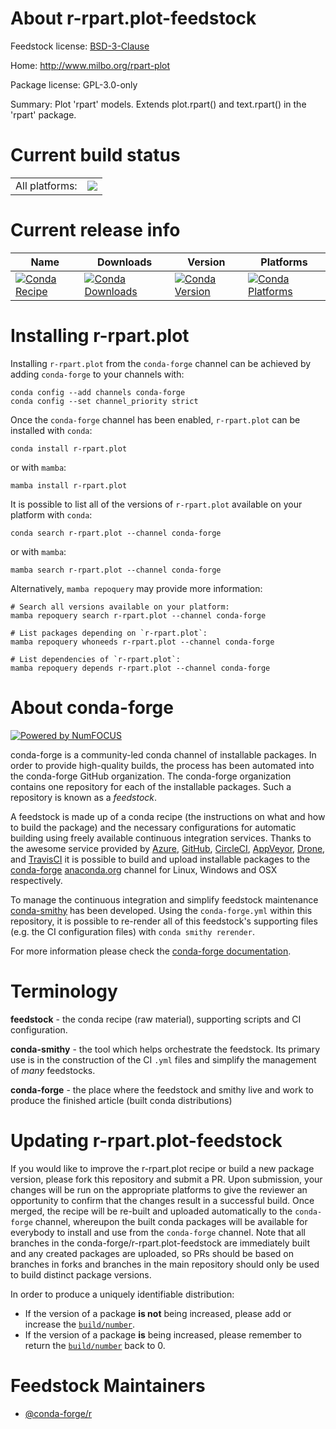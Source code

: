 About r-rpart.plot-feedstock
============================

Feedstock license: [BSD-3-Clause](https://github.com/conda-forge/r-rpart.plot-feedstock/blob/main/LICENSE.txt)

Home: http://www.milbo.org/rpart-plot

Package license: GPL-3.0-only

Summary: Plot 'rpart' models. Extends plot.rpart() and text.rpart() in the 'rpart' package.

Current build status
====================


<table><tr><td>All platforms:</td>
    <td>
      <a href="https://dev.azure.com/conda-forge/feedstock-builds/_build/latest?definitionId=2269&branchName=main">
        <img src="https://dev.azure.com/conda-forge/feedstock-builds/_apis/build/status/r-rpart.plot-feedstock?branchName=main">
      </a>
    </td>
  </tr>
</table>

Current release info
====================

| Name | Downloads | Version | Platforms |
| --- | --- | --- | --- |
| [![Conda Recipe](https://img.shields.io/badge/recipe-r--rpart.plot-green.svg)](https://anaconda.org/conda-forge/r-rpart.plot) | [![Conda Downloads](https://img.shields.io/conda/dn/conda-forge/r-rpart.plot.svg)](https://anaconda.org/conda-forge/r-rpart.plot) | [![Conda Version](https://img.shields.io/conda/vn/conda-forge/r-rpart.plot.svg)](https://anaconda.org/conda-forge/r-rpart.plot) | [![Conda Platforms](https://img.shields.io/conda/pn/conda-forge/r-rpart.plot.svg)](https://anaconda.org/conda-forge/r-rpart.plot) |

Installing r-rpart.plot
=======================

Installing `r-rpart.plot` from the `conda-forge` channel can be achieved by adding `conda-forge` to your channels with:

```
conda config --add channels conda-forge
conda config --set channel_priority strict
```

Once the `conda-forge` channel has been enabled, `r-rpart.plot` can be installed with `conda`:

```
conda install r-rpart.plot
```

or with `mamba`:

```
mamba install r-rpart.plot
```

It is possible to list all of the versions of `r-rpart.plot` available on your platform with `conda`:

```
conda search r-rpart.plot --channel conda-forge
```

or with `mamba`:

```
mamba search r-rpart.plot --channel conda-forge
```

Alternatively, `mamba repoquery` may provide more information:

```
# Search all versions available on your platform:
mamba repoquery search r-rpart.plot --channel conda-forge

# List packages depending on `r-rpart.plot`:
mamba repoquery whoneeds r-rpart.plot --channel conda-forge

# List dependencies of `r-rpart.plot`:
mamba repoquery depends r-rpart.plot --channel conda-forge
```


About conda-forge
=================

[![Powered by
NumFOCUS](https://img.shields.io/badge/powered%20by-NumFOCUS-orange.svg?style=flat&colorA=E1523D&colorB=007D8A)](https://numfocus.org)

conda-forge is a community-led conda channel of installable packages.
In order to provide high-quality builds, the process has been automated into the
conda-forge GitHub organization. The conda-forge organization contains one repository
for each of the installable packages. Such a repository is known as a *feedstock*.

A feedstock is made up of a conda recipe (the instructions on what and how to build
the package) and the necessary configurations for automatic building using freely
available continuous integration services. Thanks to the awesome service provided by
[Azure](https://azure.microsoft.com/en-us/services/devops/), [GitHub](https://github.com/),
[CircleCI](https://circleci.com/), [AppVeyor](https://www.appveyor.com/),
[Drone](https://cloud.drone.io/welcome), and [TravisCI](https://travis-ci.com/)
it is possible to build and upload installable packages to the
[conda-forge](https://anaconda.org/conda-forge) [anaconda.org](https://anaconda.org/)
channel for Linux, Windows and OSX respectively.

To manage the continuous integration and simplify feedstock maintenance
[conda-smithy](https://github.com/conda-forge/conda-smithy) has been developed.
Using the ``conda-forge.yml`` within this repository, it is possible to re-render all of
this feedstock's supporting files (e.g. the CI configuration files) with ``conda smithy rerender``.

For more information please check the [conda-forge documentation](https://conda-forge.org/docs/).

Terminology
===========

**feedstock** - the conda recipe (raw material), supporting scripts and CI configuration.

**conda-smithy** - the tool which helps orchestrate the feedstock.
                   Its primary use is in the construction of the CI ``.yml`` files
                   and simplify the management of *many* feedstocks.

**conda-forge** - the place where the feedstock and smithy live and work to
                  produce the finished article (built conda distributions)


Updating r-rpart.plot-feedstock
===============================

If you would like to improve the r-rpart.plot recipe or build a new
package version, please fork this repository and submit a PR. Upon submission,
your changes will be run on the appropriate platforms to give the reviewer an
opportunity to confirm that the changes result in a successful build. Once
merged, the recipe will be re-built and uploaded automatically to the
`conda-forge` channel, whereupon the built conda packages will be available for
everybody to install and use from the `conda-forge` channel.
Note that all branches in the conda-forge/r-rpart.plot-feedstock are
immediately built and any created packages are uploaded, so PRs should be based
on branches in forks and branches in the main repository should only be used to
build distinct package versions.

In order to produce a uniquely identifiable distribution:
 * If the version of a package **is not** being increased, please add or increase
   the [``build/number``](https://docs.conda.io/projects/conda-build/en/latest/resources/define-metadata.html#build-number-and-string).
 * If the version of a package **is** being increased, please remember to return
   the [``build/number``](https://docs.conda.io/projects/conda-build/en/latest/resources/define-metadata.html#build-number-and-string)
   back to 0.

Feedstock Maintainers
=====================

* [@conda-forge/r](https://github.com/conda-forge/r/)

